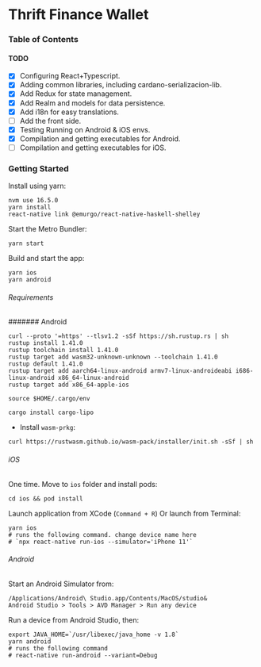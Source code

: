 # Thrift Finance Wallet

### Table of Contents
#### TODO

- [x] Configuring React+Typescript.
- [x] Adding common libraries, including cardano-serializacion-lib.
- [x] Add Redux for state management.
- [x] Add Realm and models for data persistence.
- [x] Add i18n for easy translations.
- [ ] Add the front side.
- [x] Testing Running on Android & iOS envs.
- [x] Compilation and getting executables for Android.
- [ ] Compilation and getting executables for iOS.

### Getting Started
Install using yarn:
```
nvm use 16.5.0 
yarn install
react-native link @emurgo/react-native-haskell-shelley
```

Start the Metro Bundler:
```
yarn start
```

Build and start the app:
```
yarn ios
yarn android
```
###### Requirements

####### Android
```
curl --proto '=https' --tlsv1.2 -sSf https://sh.rustup.rs | sh
rustup install 1.41.0
rustup toolchain install 1.41.0
rustup target add wasm32-unknown-unknown --toolchain 1.41.0
rustup default 1.41.0
rustup target add aarch64-linux-android armv7-linux-androideabi i686-linux-android x86_64-linux-android
rustup target add x86_64-apple-ios

source $HOME/.cargo/env

cargo install cargo-lipo
```

- Install `wasm-prkg`:

```shell
curl https://rustwasm.github.io/wasm-pack/installer/init.sh -sSf | sh
```

###### iOS

One time. Move to `ios` folder and install pods:

```
cd ios && pod install
```

Launch application from XCode (`Command + R`) Or launch from Terminal:

```
yarn ios
# runs the following command. change device name here
# `npx react-native run-ios --simulator='iPhone 11'`
```

###### Android

Start an Android Simulator from:
```
/Applications/Android\ Studio.app/Contents/MacOS/studio&
Android Studio > Tools > AVD Manager > Run any device
```

Run a device from Android Studio, then:
```
export JAVA_HOME=`/usr/libexec/java_home -v 1.8`  
yarn android
# runs the following command
# react-native run-android --variant=Debug
```

